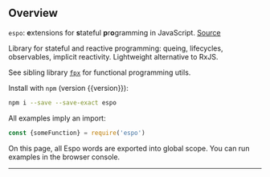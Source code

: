 ## Overview

`espo`: **e**xtensions for **s**tateful **p**r**o**gramming in JavaScript.
<a href="https://github.com/Mitranim/espo" target="_blank">
Source <span class="fa fa-github"></span>
</a>

Library for stateful and reactive programming: queing, lifecycles, observables,
implicit reactivity. Lightweight alternative to RxJS.

See sibling library
<a href="http://mitranim.com/fpx/" target="_blank">`fpx`</a>
for functional programming utils.

Install with `npm` (version {{version}}):

```sh
npm i --save --save-exact espo
```

All examples imply an import:

```js
const {someFunction} = require('espo')
```

On this page, all Espo words are exported into global scope. You can run
examples in the browser console.

---
